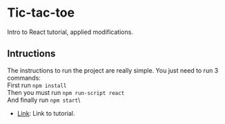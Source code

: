 # Tic-tac-toe

Intro to React tutorial, applied modifications.

## Intructions

The instructions to run the project are really simple. You just need to run 3 commands:\
First run ```npm install```\
Then you must run ```npm run-script react```\
And finally run ```npm start```\

 
* [Link](https://reactjs.org/tutorial/tutorial.html): Link to tutorial.
